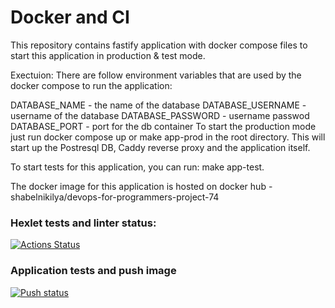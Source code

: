 # Docker and CI
This repository contains fastify application with docker compose files to start this application in production & test mode.

Exectuion:
There are follow environment variables that are used by the docker compose to run the application:

DATABASE_NAME - the name of the database
DATABASE_USERNAME - username of the database
DATABASE_PASSWORD - username passwod
DATABASE_PORT - port for the db container
To start the production mode just run docker compose up or make app-prod in the root directory. This will start up the Postresql DB, Caddy reverse proxy and the application itself.

To start tests for this application, you can run: make app-test.

The docker image for this application is hosted on docker hub - shabelnikilya/devops-for-programmers-project-74


### Hexlet tests and linter status:
[![Actions Status](https://github.com/shabelnikilya/devops-for-programmers-project-74/workflows/hexlet-check/badge.svg)](https://github.com/shabelnikilya/devops-for-programmers-project-74/actions)

### Application tests and push image
[![Push status](https://github.com/shabelnikilya/devops-for-programmers-project-74/actions/workflows/push.yml/badge.svg)](https://github.com/shabelnikilya/devops-for-programmers-project-74/actions)
